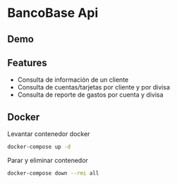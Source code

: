 # BancoBase Api

## Demo

## Features

- Consulta de información de un cliente
- Consulta de cuentas/tarjetas por cliente y por divisa
- Consulta de reporte de gastos por cuenta y divisa

## Docker

Levantar contenedor docker

```sh
docker-compose up -d
```

Parar y eliminar contenedor

```sh
docker-compose down --rmi all
```
